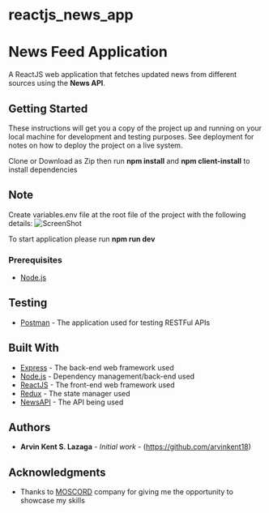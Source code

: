 # reactjs_news_app
# News Feed Application

A ReactJS web application that fetches updated news from different sources using the **News API**.

## Getting Started

These instructions will get you a copy of the project up and running on your local machine for development and testing purposes. See deployment for notes on how to deploy the project on a live system.

Clone or Download as Zip then run **npm install** and **npm client-install** to install dependencies

## Note
Create variables.env file at the root file of the project with the following details: 
![ScreenShot](https://user-images.githubusercontent.com/32665778/72413866-babb6500-37ab-11ea-8d03-5a7fb70027c7.PNG)

To start application please run **npm run dev**

### Prerequisites

* [Node.js](https://www.nodejs.org/)

## Testing
* [Postman](https://www.getpostman.com/) - The application used for testing RESTFul APIs

## Built With

* [Express](https://www.express.com/) - The back-end web framework used
* [Node.js](https://nodejs.org/) - Dependency management/back-end used
* [ReactJS](https://reactjs.org/) - The front-end web framework used
* [Redux](https://redux.js.org/) - The state manager used
* [NewsAPI](https://newsapi.org/) - The API being used

## Authors

* **Arvin Kent S. Lazaga** - *Initial work* - (https://github.com/arvinkent18)

## Acknowledgments

* Thanks to [MOSCORD](https://www.moscord.com/) company for giving me the opportunity to showcase my skills
